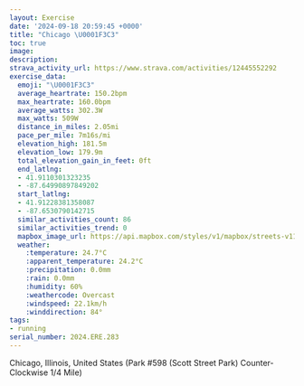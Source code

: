 ```yaml
---
layout: Exercise
date: '2024-09-18 20:59:45 +0000'
title: "Chicago \U0001F3C3"
toc: true
image:
description:
strava_activity_url: https://www.strava.com/activities/12445552292
exercise_data:
  emoji: "\U0001F3C3"
  average_heartrate: 150.2bpm
  max_heartrate: 160.0bpm
  average_watts: 302.3W
  max_watts: 509W
  distance_in_miles: 2.05mi
  pace_per_mile: 7m16s/mi
  elevation_high: 181.5m
  elevation_low: 179.9m
  total_elevation_gain_in_feet: 0ft
  end_latlng:
  - 41.9110301323235
  - -87.64990897849202
  start_latlng:
  - 41.91228381358087
  - -87.6530790142715
  similar_activities_count: 86
  similar_activities_trend: 0
  mapbox_image_url: https://api.mapbox.com/styles/v1/mapbox/streets-v11/static/path-5+787af2-1.0(e%7Bx~Fzl~uOA_BBu%40DIVQ%60A_Bd%40i%40L_%40A_CG%7DA%40e%40%40OBAX%40%40GCaC%3FeCK%7BE%3F%7DA%40aAHa%40Fy%40SoA%3F%7DBDKJEf%40Fh%40GZFHF%40NEb%40Bj%40Ch%40DjBFZJRRLTBdAAREVQP%5DD%5BCsCCWKYWUa%40GKAu%40DQDIFWf%40EV%3FfBBlAFNHLRLTDvACVMP%5BFc%40AkBE_AGWOSUISCm%40%3Fk%40HOLMTIj%40%40b%40Af%40%40pAJXRXHFRD~%40ARCTKNUJa%40Dq%40EyBI_%40%5B%5Ds%40G_%40F_%40%3FOJMRENEd%40AdA%40z%40Bf%40DLPP%5CNlAAb%40KNQHYBa%40GaDIUOQIIa%40K%7BBCYIW%40u%40Ce%40F%5BRGH%3F%60ANpE%3F~AEbA%40h%40A%7CABV%3Fj%40Bh%40AhBDh%40C%60%40BN),pin-s-s+e5b22e(-87.6515,41.91171),pin-s-f+89ae00(-87.6481299999999,41.91099999999998)/auto/800x800?access_token=pk.eyJ1Ijoiam9zaGJlY2ttYW4iLCJhIjoiY205eWR2aDd1MWZ6djJrbXc4a3M0bWZleiJ9.XiG9OWkNcZk2QzjJbxLB4A
  weather:
    :temperature: 24.7°C
    :apparent_temperature: 24.2°C
    :precipitation: 0.0mm
    :rain: 0.0mm
    :humidity: 60%
    :weathercode: Overcast
    :windspeed: 22.1km/h
    :winddirection: 84°
tags:
- running
serial_number: 2024.ERE.283
---
```

Chicago, Illinois, United States (Park #598 (Scott Street Park) Counter-Clockwise 1/4 Mile)
